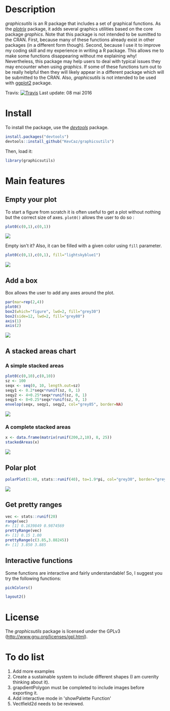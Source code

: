 Description
===========

*graphicsutils* is an R package that includes a set of graphical functions. As the [*plotrix*](http://cran.r-project.org/web/packages/plotrix/index.html) package, it adds several graphics utilities based on the core package *graphics*. Note that this package is not intended to be sumitted to the CRAN. First, because many of these functions already exist in other packages (in a different form though). Second, because I use it to improve my coding skill and my experience in writing a R package. This allows me to make some functions disappearing without me explaining why! Nevertheless, this package may help users to deal with typical issues they may encounter when using *graphics*. If some of these functions turn out to be really helpful then they will likely appear in a different package which will be submitted to the CRAN. Also, *graphicsutils* is not intended to be used with [ggplot2](http://cran.r-project.org/web/packages/ggplot2/index.html) package.

Travis: [![Travis](https://travis-ci.org/KevCaz/graphicsutils.svg?branch=master)](https://travis-ci.org/KevCaz/graphicsutils) Last update: 08 mai 2016

Install
=======

To install the package, use the [*devtools*](http://cran.r-project.org/web/packages/devtools/index.html) package.

``` r
install.packages("devtools")
devtools::install_github("KevCaz/graphicsutils")
```

Then, load it:

``` r
library(graphicsutils)
```

Main features
=============

Empty your plot
---------------

To start a figure from scratch it is often useful to get a plot without nothing but the correct size of axes. `plot0()` allows the user to do so :

``` r
plot0(c(0,1),c(0,1))
```

![](inst/assets/img/unnamed-chunk-4-1.png)<!-- -->

Empty isn't it? Also, it can be filled with a given color using `fill` parameter.

``` r
plot0(c(0,1),c(0,1), fill="lightskyblue1")
```

![](inst/assets/img/unnamed-chunk-5-1.png)<!-- -->

Add a box
---------

Box allows the user to add any axes around the plot.

``` r
par(mar=rep(2,4))
plot0()
box2(which="figure", lwd=2, fill="grey30")
box2(side=12, lwd=2, fill="grey80")
axis(1)
axis(2)
```

![](inst/assets/img/unnamed-chunk-6-1.png)<!-- -->

A stacked areas chart
---------------------

### A simple stacked areas

``` r
plot0(c(0,10),c(0,10))
sz <- 100
seqx <- seq(0, 10, length.out=sz)
seqy1 <- 0.2*seqx*runif(sz, 0, 1)
seqy2 <- 4+0.25*seqx*runif(sz, 0, 1)
seqy3 <- 8+0.25*seqx*runif(sz, 0, 1)
envelop(seqx, seqy1, seqy2, col="grey85", border=NA)
```

![](inst/assets/img/unnamed-chunk-7-1.png)<!-- -->

### A complete stacked areas

``` r
x <- data.frame(matrix(runif(200,2,10), 8, 25))
stackedAreas(x)
```

![](inst/assets/img/unnamed-chunk-8-1.png)<!-- -->

Polar plot
----------

``` r
polarPlot(1:40, stats::runif(40), to=1.9*pi, col="grey30", border="grey80")
```

![](inst/assets/img/unnamed-chunk-9-1.png)<!-- -->

Get pretty ranges
-----------------

``` r
vec <- stats::runif(20)
range(vec)
#> [1] 0.1639849 0.9874569
prettyRange(vec)
#> [1] 0.15 1.00
prettyRange(c(3.85,3.88245))
#> [1] 3.850 3.885
```

Interactive functions
---------------------

Some functions are interactive and fairly understandable! So, I suggest you try the following functions:

``` r
pickColors()
```

``` r
layout2()
```

License
=======

The *graphicsutils* package is licensed under the GPLv3 (<http://www.gnu.org/licenses/gpl.html>).

To do list
==========

1.  Add more examples
2.  Create a sustainable system to include different shapes (I am curenlty thinking about it).
3.  grapdientPolygon must be completed to include images before exporting it.
4.  Add interactive mode in 'showPalette Function'
5.  Vectfield2d needs to be reviewed.
